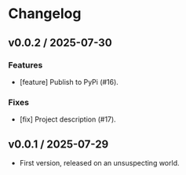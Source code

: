 # Changelog

## v0.0.2 / 2025-07-30

### Features

- [feature] Publish to PyPi (#16).

### Fixes

- [fix] Project description (#17).

## v0.0.1 / 2025-07-29

- First version, released on an unsuspecting world.
